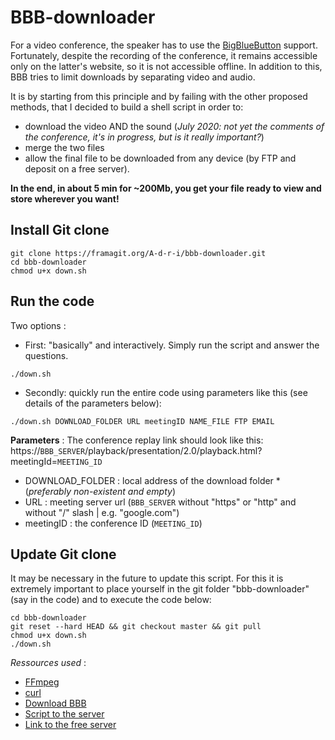 # BBB-downloader

For a video conference, the speaker has to use the [BigBlueButton](https://github.com/bigbluebutton) support. Fortunately, despite the recording of the conference, it remains accessible only on the latter's website, so it is not accessible offline. In addition to this, BBB tries to limit downloads by separating video and audio.

It is by starting from this principle and by failing with the other proposed methods, that I decided to build a shell script in order to:
- download the video AND the sound (*July 2020: not yet the comments of the conference, it's in progress, but is it really important?*)
- merge the two files
- allow the final file to be downloaded from any device (by FTP and deposit on a free server).

**In the end, in about 5 min for ~200Mb, you get your file ready to view and store wherever you want!**

## Install Git clone
```{bash}
git clone https://framagit.org/A-d-r-i/bbb-downloader.git
cd bbb-downloader
chmod u+x down.sh
```
## Run the code
Two options :
- First: "basically" and interactively. Simply run the script and answer the questions.
```{bash}
./down.sh
```
- Secondly: quickly run the entire code using parameters like this (see details of the parameters below):
```{bash}
./down.sh DOWNLOAD_FOLDER URL meetingID NAME_FILE FTP EMAIL
```
**Parameters** :
The conference replay link should look like this:  
https://`BBB_SERVER`/playback/presentation/2.0/playback.html?meetingId=`MEETING_ID`
* DOWNLOAD_FOLDER : local address of the download folder *(*preferably non-existent and empty*)
* URL : meeting server url (`BBB_SERVER` without "https" or "http" and without "/" slash | e.g. "google.com")
* meetingID : the conference ID (`MEETING_ID`)

## Update Git clone
It may be necessary in the future to update this script. For this it is extremely important to place yourself in the git folder "bbb-downloader" (say in the code) and to execute the code below:
```{bash}
cd bbb-downloader
git reset --hard HEAD && git checkout master && git pull
chmod u+x down.sh 
./down.sh
```

*Ressources used* :
- [FFmpeg](https://github.com/FFmpeg/FFmpeg)
- [curl](https://github.com/curl/curl)
- [Download BBB](http://dashohoxha.fs.al/download-bbb-presentation/)
- [Script to the server](https://forum.ubuntu-fr.org/viewtopic.php?id=120246)
- [Link to the free server](http://dl.free.fr)
